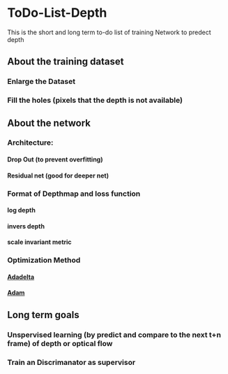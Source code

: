 # ToDo-List-Depth
This is the short and long term to-do list of training Network to predect depth

## About the training dataset
### Enlarge the Dataset
### Fill the holes (pixels that the depth is not available)

## About the network
### Architecture:
#### Drop Out (to prevent overfitting)
#### Residual net (good for deeper net)

### Format of Depthmap and loss function
#### log depth
#### invers depth
#### scale invariant metric

### Optimization Method
#### [Adadelta](https://arxiv.org/abs/1212.5701)
#### [Adam](https://arxiv.org/abs/1412.6980v8)

## Long term goals
### Unspervised learning (by predict and compare to the next t+n frame) of depth or optical flow
### Train an Discrimanator as supervisor
